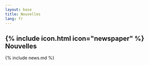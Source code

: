 ```yaml
---
layout: base
title: Nouvelles
lang: fr
---
```


## {% include icon.html icon="newspaper" %} Nouvelles

{% include news.md %}
